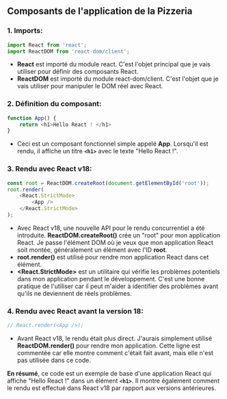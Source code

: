 ## Composants de l'application de la Pizzeria

### 1. **Imports**:
```javascript
import React from 'react';
import ReactDOM from 'react-dom/client';
```


- **React** est importé du module react. C'est l'objet principal que je vais utiliser pour définir des composants React.
- **ReactDOM** est importé du module react-dom/client. C'est l'objet que je vais utiliser pour manipuler le DOM réel avec React.

### 2. **Définition du composant**:
```javascript
function App() {
    return <h1>Hello React ! </h1>
}
```
- Ceci est un composant fonctionnel simple appelé **App**. Lorsqu'il est rendu, il affiche un titre **`<h1>`** avec le texte "Hello React !".

### 3. **Rendu avec React v18**:
```javascript
const root = ReactDOM.createRoot(document.getElementById('root'));
root.render(
    <React.StrictMode> 
        <App /> 
    </React.StrictMode>
);
```
- Avec React v18, une nouvelle API pour le rendu concurrentiel a été introduite. **ReactDOM.createRoot()** crée un "root" pour mon application React. Je passe l'élément DOM où je veux que mon application React soit montée, généralement un élément avec l'ID **root**.
- **root.render()** est utilisé pour rendre mon application React dans cet élément.
- **<React.StrictMode>** est un utilitaire qui vérifie les problèmes potentiels dans mon application pendant le développement. C'est une bonne pratique de l'utiliser car il peut m'aider à identifier des problèmes avant qu'ils ne deviennent de réels problèmes.

### 4. **Rendu avec React avant la version 18**:
```javascript
// React.render(<App />);
```

- Avant React v18, le rendu était plus direct. J'aurais simplement utilisé **ReactDOM.render()** pour rendre mon application. Cette ligne est commentée car elle montre comment c'était fait avant, mais elle n'est pas utilisée dans ce code.

**En résumé**, ce code est un exemple de base d'une application React qui affiche "Hello React !" dans un élément **`<h1>`**. Il montre également comment le rendu est effectué dans React v18 par rapport aux versions antérieures.